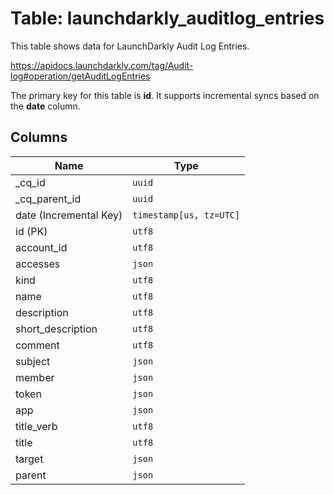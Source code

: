 # Table: launchdarkly_auditlog_entries

This table shows data for LaunchDarkly Audit Log Entries.

https://apidocs.launchdarkly.com/tag/Audit-log#operation/getAuditLogEntries

The primary key for this table is **id**.
It supports incremental syncs based on the **date** column.

## Columns

| Name          | Type          |
| ------------- | ------------- |
|_cq_id|`uuid`|
|_cq_parent_id|`uuid`|
|date (Incremental Key)|`timestamp[us, tz=UTC]`|
|id (PK)|`utf8`|
|account_id|`utf8`|
|accesses|`json`|
|kind|`utf8`|
|name|`utf8`|
|description|`utf8`|
|short_description|`utf8`|
|comment|`utf8`|
|subject|`json`|
|member|`json`|
|token|`json`|
|app|`json`|
|title_verb|`utf8`|
|title|`utf8`|
|target|`json`|
|parent|`json`|